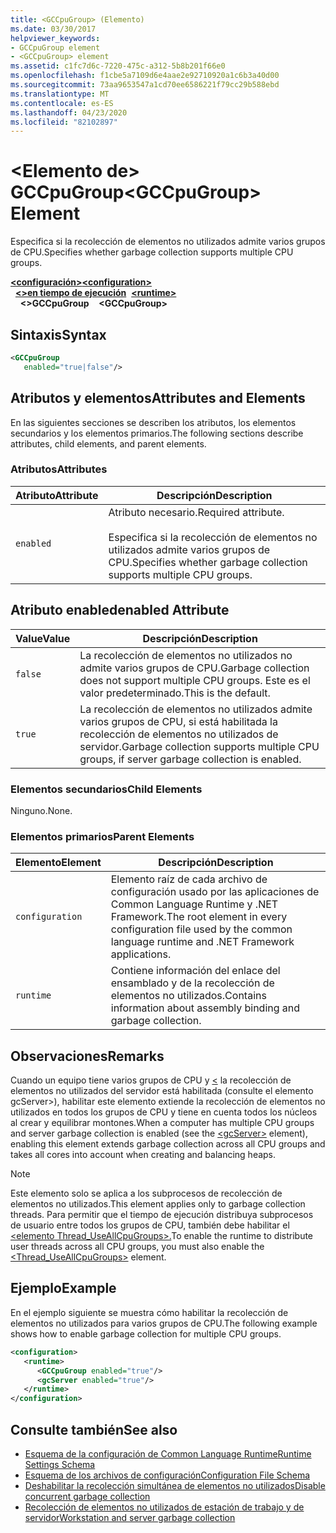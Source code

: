 ```yaml
---
title: <GCCpuGroup> (Elemento)
ms.date: 03/30/2017
helpviewer_keywords:
- GCCpuGroup element
- <GCCpuGroup> element
ms.assetid: c1fc7d6c-7220-475c-a312-5b8b201f66e0
ms.openlocfilehash: f1cbe5a7109d6e4aae2e92710920a1c6b3a40d00
ms.sourcegitcommit: 73aa9653547a1cd70ee6586221f79cc29b588ebd
ms.translationtype: MT
ms.contentlocale: es-ES
ms.lasthandoff: 04/23/2020
ms.locfileid: "82102897"
---
```

# <a name="gccpugroup-element"></a><span data-ttu-id="37fa5-102">\<Elemento de> GCCpuGroup</span><span class="sxs-lookup"><span data-stu-id="37fa5-102">\<GCCpuGroup> Element</span></span>

<span data-ttu-id="37fa5-103">Especifica si la recolección de elementos no utilizados admite varios grupos de CPU.</span><span class="sxs-lookup"><span data-stu-id="37fa5-103">Specifies whether garbage collection supports multiple CPU groups.</span></span>

<span data-ttu-id="37fa5-104">[**\<configuración>**](../configuration-element.md)</span><span class="sxs-lookup"><span data-stu-id="37fa5-104">[**\<configuration>**](../configuration-element.md)</span></span>\
<span data-ttu-id="37fa5-105">&nbsp;&nbsp;[**\<>en tiempo de ejecución**](runtime-element.md)</span><span class="sxs-lookup"><span data-stu-id="37fa5-105">&nbsp;&nbsp;[**\<runtime>**](runtime-element.md)</span></span>\
<span data-ttu-id="37fa5-106">&nbsp;&nbsp;&nbsp;&nbsp;**\<>GCCpuGroup**</span><span class="sxs-lookup"><span data-stu-id="37fa5-106">&nbsp;&nbsp;&nbsp;&nbsp;**\<GCCpuGroup>**</span></span>

## <a name="syntax"></a><span data-ttu-id="37fa5-107">Sintaxis</span><span class="sxs-lookup"><span data-stu-id="37fa5-107">Syntax</span></span>

```xml
<GCCpuGroup
   enabled="true|false"/>
```

## <a name="attributes-and-elements"></a><span data-ttu-id="37fa5-108">Atributos y elementos</span><span class="sxs-lookup"><span data-stu-id="37fa5-108">Attributes and Elements</span></span>

<span data-ttu-id="37fa5-109">En las siguientes secciones se describen los atributos, los elementos secundarios y los elementos primarios.</span><span class="sxs-lookup"><span data-stu-id="37fa5-109">The following sections describe attributes, child elements, and parent elements.</span></span>

### <a name="attributes"></a><span data-ttu-id="37fa5-110">Atributos</span><span class="sxs-lookup"><span data-stu-id="37fa5-110">Attributes</span></span>

|<span data-ttu-id="37fa5-111">Atributo</span><span class="sxs-lookup"><span data-stu-id="37fa5-111">Attribute</span></span>|<span data-ttu-id="37fa5-112">Descripción</span><span class="sxs-lookup"><span data-stu-id="37fa5-112">Description</span></span>|
|---------------|-----------------|
|`enabled`|<span data-ttu-id="37fa5-113">Atributo necesario.</span><span class="sxs-lookup"><span data-stu-id="37fa5-113">Required attribute.</span></span><br /><br /> <span data-ttu-id="37fa5-114">Especifica si la recolección de elementos no utilizados admite varios grupos de CPU.</span><span class="sxs-lookup"><span data-stu-id="37fa5-114">Specifies whether garbage collection supports multiple CPU groups.</span></span>|

## <a name="enabled-attribute"></a><span data-ttu-id="37fa5-115">Atributo enabled</span><span class="sxs-lookup"><span data-stu-id="37fa5-115">enabled Attribute</span></span>

|<span data-ttu-id="37fa5-116">Value</span><span class="sxs-lookup"><span data-stu-id="37fa5-116">Value</span></span>|<span data-ttu-id="37fa5-117">Descripción</span><span class="sxs-lookup"><span data-stu-id="37fa5-117">Description</span></span>|
|-----------|-----------------|
|`false`|<span data-ttu-id="37fa5-118">La recolección de elementos no utilizados no admite varios grupos de CPU.</span><span class="sxs-lookup"><span data-stu-id="37fa5-118">Garbage collection does not support multiple CPU groups.</span></span> <span data-ttu-id="37fa5-119">Este es el valor predeterminado.</span><span class="sxs-lookup"><span data-stu-id="37fa5-119">This is the default.</span></span>|
|`true`|<span data-ttu-id="37fa5-120">La recolección de elementos no utilizados admite varios grupos de CPU, si está habilitada la recolección de elementos no utilizados de servidor.</span><span class="sxs-lookup"><span data-stu-id="37fa5-120">Garbage collection supports multiple CPU groups, if server garbage collection is enabled.</span></span>|

### <a name="child-elements"></a><span data-ttu-id="37fa5-121">Elementos secundarios</span><span class="sxs-lookup"><span data-stu-id="37fa5-121">Child Elements</span></span>

<span data-ttu-id="37fa5-122">Ninguno.</span><span class="sxs-lookup"><span data-stu-id="37fa5-122">None.</span></span>

### <a name="parent-elements"></a><span data-ttu-id="37fa5-123">Elementos primarios</span><span class="sxs-lookup"><span data-stu-id="37fa5-123">Parent Elements</span></span>

|<span data-ttu-id="37fa5-124">Elemento</span><span class="sxs-lookup"><span data-stu-id="37fa5-124">Element</span></span>|<span data-ttu-id="37fa5-125">Descripción</span><span class="sxs-lookup"><span data-stu-id="37fa5-125">Description</span></span>|
|-------------|-----------------|
|`configuration`|<span data-ttu-id="37fa5-126">Elemento raíz de cada archivo de configuración usado por las aplicaciones de Common Language Runtime y .NET Framework.</span><span class="sxs-lookup"><span data-stu-id="37fa5-126">The root element in every configuration file used by the common language runtime and .NET Framework applications.</span></span>|
|`runtime`|<span data-ttu-id="37fa5-127">Contiene información del enlace del ensamblado y de la recolección de elementos no utilizados.</span><span class="sxs-lookup"><span data-stu-id="37fa5-127">Contains information about assembly binding and garbage collection.</span></span>|

## <a name="remarks"></a><span data-ttu-id="37fa5-128">Observaciones</span><span class="sxs-lookup"><span data-stu-id="37fa5-128">Remarks</span></span>

<span data-ttu-id="37fa5-129">Cuando un equipo tiene varios grupos de CPU y [ \<](gcserver-element.md) la recolección de elementos no utilizados del servidor está habilitada (consulte el elemento gcServer>), habilitar este elemento extiende la recolección de elementos no utilizados en todos los grupos de CPU y tiene en cuenta todos los núcleos al crear y equilibrar montones.</span><span class="sxs-lookup"><span data-stu-id="37fa5-129">When a computer has multiple CPU groups and server garbage collection is enabled (see the [\<gcServer>](gcserver-element.md) element), enabling this element extends garbage collection across all CPU groups and takes all cores into account when creating and balancing heaps.</span></span>

> [!NOTE]
> <span data-ttu-id="37fa5-130">Este elemento solo se aplica a los subprocesos de recolección de elementos no utilizados.</span><span class="sxs-lookup"><span data-stu-id="37fa5-130">This element applies only to garbage collection threads.</span></span> <span data-ttu-id="37fa5-131">Para permitir que el tiempo de ejecución distribuya subprocesos de usuario entre todos los grupos de CPU, también debe habilitar el [ \<elemento Thread_UseAllCpuGroups>.](thread-useallcpugroups-element.md)</span><span class="sxs-lookup"><span data-stu-id="37fa5-131">To enable the runtime to distribute user threads across all CPU groups, you must also enable the [\<Thread_UseAllCpuGroups>](thread-useallcpugroups-element.md) element.</span></span>

## <a name="example"></a><span data-ttu-id="37fa5-132">Ejemplo</span><span class="sxs-lookup"><span data-stu-id="37fa5-132">Example</span></span>

<span data-ttu-id="37fa5-133">En el ejemplo siguiente se muestra cómo habilitar la recolección de elementos no utilizados para varios grupos de CPU.</span><span class="sxs-lookup"><span data-stu-id="37fa5-133">The following example shows how to enable garbage collection for multiple CPU groups.</span></span>

```xml
<configuration>
   <runtime>
      <GCCpuGroup enabled="true"/>
      <gcServer enabled="true"/>
   </runtime>
</configuration>
```

## <a name="see-also"></a><span data-ttu-id="37fa5-134">Consulte también</span><span class="sxs-lookup"><span data-stu-id="37fa5-134">See also</span></span>

- [<span data-ttu-id="37fa5-135">Esquema de la configuración de Common Language Runtime</span><span class="sxs-lookup"><span data-stu-id="37fa5-135">Runtime Settings Schema</span></span>](index.md)
- [<span data-ttu-id="37fa5-136">Esquema de los archivos de configuración</span><span class="sxs-lookup"><span data-stu-id="37fa5-136">Configuration File Schema</span></span>](../index.md)
- [<span data-ttu-id="37fa5-137">Deshabilitar la recolección simultánea de elementos no utilizados</span><span class="sxs-lookup"><span data-stu-id="37fa5-137">Disable concurrent garbage collection</span></span>](gcconcurrent-element.md#to-disable-background-garbage-collection)
- [<span data-ttu-id="37fa5-138">Recolección de elementos no utilizados de estación de trabajo y de servidor</span><span class="sxs-lookup"><span data-stu-id="37fa5-138">Workstation and server garbage collection</span></span>](../../../../standard/garbage-collection/workstation-server-gc.md)
